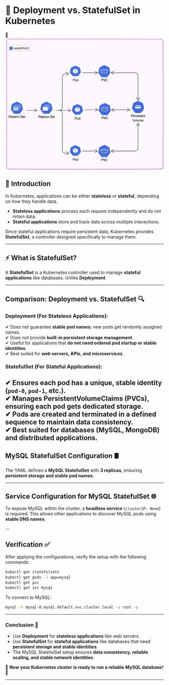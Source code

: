 # **📌 Deployment vs. StatefulSet in Kubernetes**  

 📸![Alt text](assets/pic1.png)

## **📖 Introduction**  

In Kubernetes, applications can be either **stateless** or **stateful**, depending on how they handle data.  

- **Stateless applications** process each request independently and do not retain data.  
- **Stateful applications** store and track data across multiple interactions.  

Since stateful applications require persistent data, Kubernetes provides **StatefulSet**, a controller designed specifically to manage them.  

---

## **⚡ What is StatefulSet?**  

A **StatefulSet** is a Kubernetes controller used to manage **stateful applications** like databases. Unlike **Deployment**

---

## Comparison: Deployment vs. StatefulSet 🔍  

### **Deployment (For Stateless Applications):**  
✔ Does not guarantee **stable pod names**; new pods get randomly assigned names.  
✔ Does not provide **built-in persistent storage management**.  
✔ Useful for applications that **do not need ordered pod startup or stable identities**.  
✔ Best suited for **web servers, APIs, and microservices**.  

### **StatefulSet (For Stateful Applications):**  
✔ Ensures each pod has a **unique, stable identity** (`pod-0`, `pod-1`, etc.).  
✔ Manages **PersistentVolumeClaims (PVCs)**, ensuring each pod gets **dedicated storage**.  
✔ Pods are created and terminated **in a defined sequence** to maintain data consistency.  
✔ Best suited for **databases (MySQL, MongoDB) and distributed applications**.
---

## **MySQL StatefulSet Configuration** 🛢️  

The YAML defines a **MySQL StatefulSet** with **3 replicas**, ensuring **persistent storage and stable pod names**.  

---

## **Service Configuration for MySQL StatefulSet** 🌐  

To expose MySQL within the cluster, a **headless service** (`clusterIP: None`) is required. This allows other applications to discover MySQL pods using **stable DNS names**.  

--

## **Verification** ✅  

After applying the configurations, verify the setup with the following commands:  

```sh
kubectl get statefulsets
kubectl get pods -l app=mysql
kubectl get pvc
kubectl get svc mysql
```

To connect to MySQL:  

```sh
mysql -h mysql-0.mysql.default.svc.cluster.local -u root -p
```

---

### **Conclusion** 🎯  

- Use **Deployment** for **stateless applications** like web servers.  
- Use **StatefulSet** for **stateful applications** like databases that need **persistent storage and stable identities**.  
- The MySQL StatefulSet setup ensures **data consistency, reliable scaling, and stable network identities**.  

🚀 **Now your Kubernetes cluster is ready to run a reliable MySQL database!** 🎉  

---
